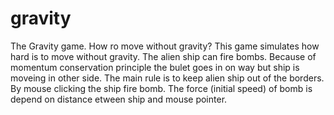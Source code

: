 # gravity
The Gravity game. How ro move without gravity? This game simulates how hard is to move without gravity. The alien ship can fire bombs. Because of momentum conservation principle the bulet goes in on way but ship is moveing in other side. The main rule is to keep alien ship out of the borders. By mouse clicking the ship fire bomb. The force (initial speed) of bomb is depend on distance etween ship and mouse pointer. 
